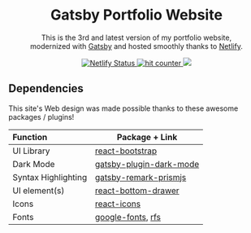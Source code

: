<h1 align="center">
  Gatsby Portfolio Website
</h1>
<p align="center">
 This is the 3rd and latest version of my portfolio website,</br>
 modernized with <a href="https://www.gatsbyjs.org/" target="_blank">Gatsby</a> and hosted smoothly thanks to <a href="https://www.netlify.com/" target="_blank">Netlify</a>.
</p>
<p align="center">
  <a href="https://app.netlify.com/sites/brianruizy/deploys" target="_blank">
    <img src="https://api.netlify.com/api/v1/badges/72511ec5-84cd-416c-81d8-b16489c1b235/deploy-status" alt="Netlify Status" /> 
  </a>
   <a href="http://hits.dwyl.com/BrianRuizy/portfolio-website" target="_blank">
     <img src="http://hits.dwyl.com/BrianRuizy/portfolio-website.svg" alt="hit counter" />
   </a>
   <a>
     <img src="https://img.shields.io/github/license/BrianRuizy/portfolio-website?color=red&style=flat-square" />
   </a>
</p>
</div>


## Dependencies

This site's Web design was made possible thanks to these awesome packages / plugins!

| Function | Package + Link |
| :------------- | ---------- | 
| UI Library | [react-bootstrap](https://react-bootstrap.github.io/) |
| Dark Mode | [gatsby-plugin-dark-mode](https://www.gatsbyjs.com/plugins/gatsby-plugin-dark-mode/) |
| Syntax Highlighting | [gatsby-remark-prismjs](https://www.gatsbyjs.com/plugins/gatsby-remark-prismjs/?=prismjs) |
| UI element(s) | [react-bottom-drawer](https://www.npmjs.com/package/react-bottom-drawer) |
| Icons | [react-icons](https://react-icons.github.io/react-icons/) |
| Fonts | [google-fonts](https://fonts.google.com/), [rfs](https://github.com/twbs/rfs) |
  
